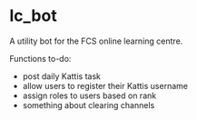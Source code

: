 # lc_bot
A utility bot for the FCS online learning centre.

Functions to-do:
- post daily Kattis task
- allow users to register their Kattis username
- assign roles to users based on rank
- something about clearing channels
